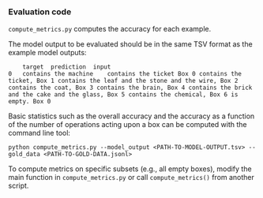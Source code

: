### Evaluation code

`compute_metrics.py` computes the accuracy for each example. 

The model output to be evaluated should be in the same TSV format as the example model outputs:

```
	target	prediction	input
0	contains the machine	contains the ticket	Box 0 contains the ticket, Box 1 contains the leaf and the stone and the wire, Box 2 contains the coat, Box 3 contains the brain, Box 4 contains the brick and the cake and the glass, Box 5 contains the chemical, Box 6 is empty. Box 0
````

Basic statistics such as the overall accuracy and the accuracy as a function of the number of operations acting upon a box can be computed with the command line tool:

```
python compute_metrics.py --model_output <PATH-TO-MODEL-OUTPUT.tsv> --gold_data <PATH-TO-GOLD-DATA.jsonl>
```

To compute metrics on specific subsets (e.g., all empty boxes), modify the main function in `compute_metrics.py` or call `compute_metrics()` from another script.

